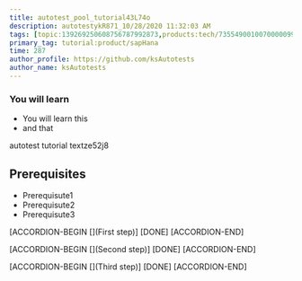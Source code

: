 ```yaml
---
title: autotest_pool_tutorial43L74o
description: autotestykR871_10/28/2020 11:32:03 AM
tags: [topic:139269250608756787992873,products:tech/73554900100700000996,tutorial:experience/advanced]
primary_tag: tutorial:product/sapHana
time: 287
author_profile: https://github.com/ksAutotests
author_name: ksAutotests
---
```

### You will learn
- You will learn this
- and that

autotest tutorial textze52j8

## Prerequisites
- Prerequisute1
- Prerequisute2
- Prerequisute3

[ACCORDION-BEGIN [](First step)]
[DONE]
[ACCORDION-END]

[ACCORDION-BEGIN [](Second step)]
[DONE]
[ACCORDION-END]

[ACCORDION-BEGIN [](Third step)]
[DONE]
[ACCORDION-END]

